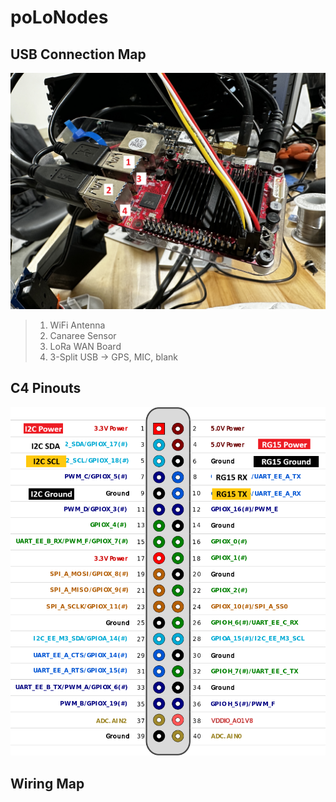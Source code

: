 # poLoNodes
## USB Connection Map 


![polo_USB.JPG](https://github.com/mi3nts/poLoNodes/blob/main/Resources/Images/polo_USB.JPG)

> 1. WiFi Antenna
> 2. Canaree Sensor
> 3. LoRa WAN Board
> 4. 3-Split USB -> GPS, MIC, blank


## C4 Pinouts 


![c4_pinmap.png](https://github.com/mi3nts/poLoNodes/blob/main/Resources/Images/c4_pinmap.png)


## Wiring Map 

